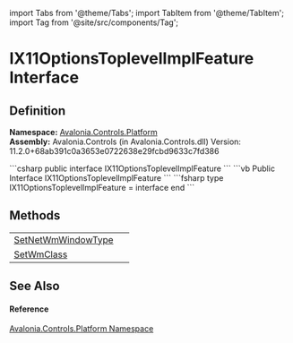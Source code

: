 import Tabs from '@theme/Tabs'; 
import TabItem from '@theme/TabItem'; 
import Tag from '@site/src/components/Tag'; 

# IX11OptionsToplevelImplFeature Interface




## Definition
**Namespace:** <a href="N_Avalonia_Controls_Platform">Avalonia.Controls.Platform</a>  
**Assembly:** Avalonia.Controls (in Avalonia.Controls.dll) Version: 11.2.0+68ab391c0a3653e0722638e29fcbd9633c7fd386

<Tabs groupId="api-code-preview">
<TabItem value="csharp" label="C#">
```csharp
public interface IX11OptionsToplevelImplFeature
```
</TabItem>
<TabItem value="vb" label="VB">
```vb
Public Interface IX11OptionsToplevelImplFeature
```
</TabItem>
<TabItem value="fsharp" label="F#">
```fsharp
type IX11OptionsToplevelImplFeature = interface end
```
</TabItem>
</Tabs>



## Methods
<table>
<tr>
<td><a href="M_Avalonia_Controls_Platform_IX11OptionsToplevelImplFeature_SetNetWmWindowType">SetNetWmWindowType</a></td>
<td> </td>
</tr>
<tr>
<td><a href="M_Avalonia_Controls_Platform_IX11OptionsToplevelImplFeature_SetWmClass">SetWmClass</a></td>
<td> </td>
</tr>
</table>

## See Also


#### Reference
<a href="N_Avalonia_Controls_Platform">Avalonia.Controls.Platform Namespace</a>  

